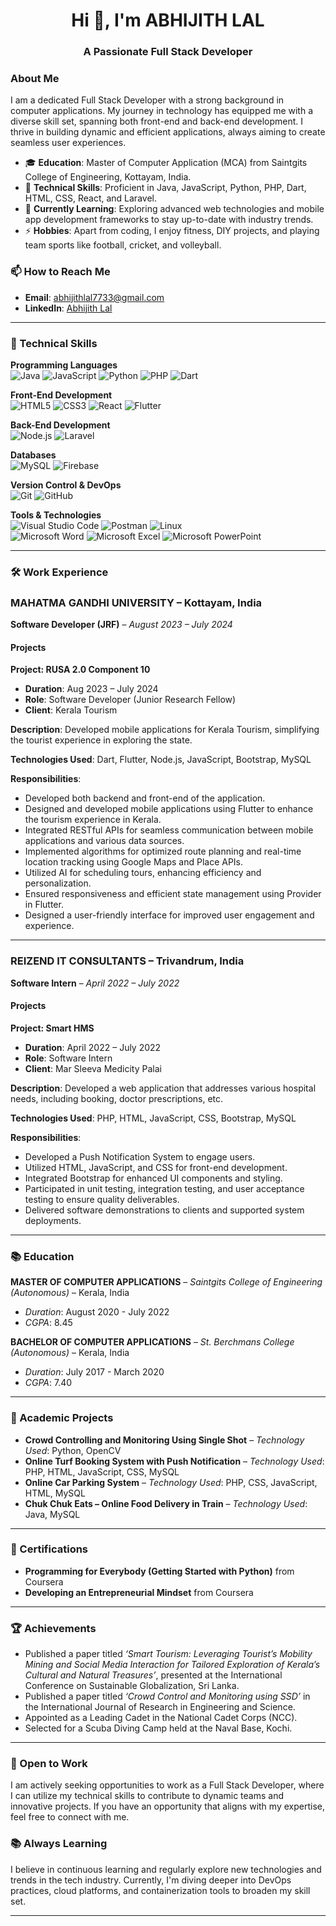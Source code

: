 <h1 align="center">Hi 👋, I'm ABHIJITH LAL</h1>
<h3 align="center">A Passionate Full Stack Developer</h3>

<h3>About Me</h3>

I am a dedicated Full Stack Developer with a strong background in computer applications. My journey in technology has equipped me with a diverse skill set, spanning both front-end and back-end development. I thrive in building dynamic and efficient applications, always aiming to create seamless user experiences.

- 🎓 **Education**: Master of Computer Application (MCA) from Saintgits College of Engineering, Kottayam, India.
- 💼 **Technical Skills**: Proficient in Java, JavaScript, Python, PHP, Dart, HTML, CSS, React, and Laravel.
- 🌱 **Currently Learning**: Exploring advanced web technologies and mobile app development frameworks to stay up-to-date with industry trends.
- ⚡ **Hobbies**: Apart from coding, I enjoy fitness, DIY projects, and playing team sports like football, cricket, and volleyball.

### 📫 How to Reach Me
- **Email**: [abhijithlal7733@gmail.com](mailto:abhijithlal7733@gmail.com)
- **LinkedIn**: [Abhijith Lal](https://www.linkedin.com/in/abhijith-lal-60bb2720a/)

---

<h3>🚀 Technical Skills</h3>

**Programming Languages**  
![Java](https://img.shields.io/badge/Java-%23ED8B00.svg?style=flat&logo=java&logoColor=white) 
![JavaScript](https://img.shields.io/badge/JavaScript-%23F7DF1E.svg?style=flat&logo=javascript&logoColor=black) 
![Python](https://img.shields.io/badge/Python-3776AB?style=flat&logo=python&logoColor=white) 
![PHP](https://img.shields.io/badge/PHP-777BB4?style=flat&logo=php&logoColor=white) 
![Dart](https://img.shields.io/badge/Dart-%230175C2.svg?style=flat&logo=dart&logoColor=white) 

**Front-End Development**  
![HTML5](https://img.shields.io/badge/HTML5-%23E34F26.svg?style=flat&logo=html5&logoColor=white) 
![CSS3](https://img.shields.io/badge/CSS3-%231572B6.svg?style=flat&logo=css3&logoColor=white) 
![React](https://img.shields.io/badge/React-%2320232a.svg?style=flat&logo=react&logoColor=%2361DAFB) 
![Flutter](https://img.shields.io/badge/Flutter-%2302569B.svg?style=flat&logo=flutter&logoColor=white) 

**Back-End Development**  
![Node.js](https://img.shields.io/badge/Node.js-43853D?style=flat&logo=node.js&logoColor=white) 
![Laravel](https://img.shields.io/badge/Laravel-%23FF2D20.svg?style=flat&logo=laravel&logoColor=white)

**Databases**  
![MySQL](https://img.shields.io/badge/MySQL-%2300f.svg?style=flat&logo=mysql&logoColor=white) 
![Firebase](https://img.shields.io/badge/Firebase-%23FFCA28.svg?style=flat&logo=firebase&logoColor=black) 

**Version Control & DevOps**  
![Git](https://img.shields.io/badge/Git-%23F05033.svg?style=flat&logo=git&logoColor=white) 
![GitHub](https://img.shields.io/badge/GitHub-%23121011.svg?style=flat&logo=github&logoColor=white) 

**Tools & Technologies**  
![Visual Studio Code](https://img.shields.io/badge/VS%20Code-%23007ACC.svg?style=flat&logo=visual-studio-code&logoColor=white) 
![Postman](https://img.shields.io/badge/Postman-%23FF6C37.svg?style=flat&logo=postman&logoColor=white) 
![Linux](https://img.shields.io/badge/Linux-%23FCC624.svg?style=flat&logo=linux&logoColor=black)  
![Microsoft Word](https://img.shields.io/badge/Microsoft%20Word-2B579A?style=flat&logo=microsoft-word&logoColor=white) 
![Microsoft Excel](https://img.shields.io/badge/Microsoft%20Excel-217346?style=flat&logo=microsoft-excel&logoColor=white) 
![Microsoft PowerPoint](https://img.shields.io/badge/Microsoft%20PowerPoint-B7472A?style=flat&logo=microsoft-powerpoint&logoColor=white)

---

<h3>🛠️ Work Experience</h3>

### **MAHATMA GANDHI UNIVERSITY** – Kottayam, India  
**Software Developer (JRF)** – *August 2023 – July 2024*  

#### Projects

**Project: RUSA 2.0 Component 10**  
- **Duration**: Aug 2023 – July 2024  
- **Role**: Software Developer (Junior Research Fellow)  
- **Client**: Kerala Tourism  

**Description**: Developed mobile applications for Kerala Tourism, simplifying the tourist experience in exploring the state.

**Technologies Used**: Dart, Flutter, Node.js, JavaScript, Bootstrap, MySQL

**Responsibilities**:  
- Developed both backend and front-end of the application.
- Designed and developed mobile applications using Flutter to enhance the tourism experience in Kerala.
- Integrated RESTful APIs for seamless communication between mobile applications and various data sources.
- Implemented algorithms for optimized route planning and real-time location tracking using Google Maps and Place APIs.
- Utilized AI for scheduling tours, enhancing efficiency and personalization.
- Ensured responsiveness and efficient state management using Provider in Flutter.
- Designed a user-friendly interface for improved user engagement and experience.

---

### **REIZEND IT CONSULTANTS** – Trivandrum, India  
**Software Intern** – *April 2022 – July 2022*  

#### Projects

**Project: Smart HMS**  
- **Duration**: April 2022 – July 2022  
- **Role**: Software Intern  
- **Client**: Mar Sleeva Medicity Palai  

**Description**: Developed a web application that addresses various hospital needs, including booking, doctor prescriptions, etc.

**Technologies Used**: PHP, HTML, JavaScript, CSS, Bootstrap, MySQL

**Responsibilities**:  
- Developed a Push Notification System to engage users.
- Utilized HTML, JavaScript, and CSS for front-end development.
- Integrated Bootstrap for enhanced UI components and styling.
- Participated in unit testing, integration testing, and user acceptance testing to ensure quality deliverables.
- Delivered software demonstrations to clients and supported system deployments.

---

<h3>📚 Education</h3>

**MASTER OF COMPUTER APPLICATIONS** – *Saintgits College of Engineering (Autonomous)* – Kerala, India  
- *Duration*: August 2020 - July 2022  
- *CGPA*: 8.45

**BACHELOR OF COMPUTER APPLICATIONS** – *St. Berchmans College (Autonomous)* – Kerala, India  
- *Duration*: July 2017 - March 2020  
- *CGPA*: 7.40

---

<h3>📜 Academic Projects</h3>

- **Crowd Controlling and Monitoring Using Single Shot** – *Technology Used*: Python, OpenCV
- **Online Turf Booking System with Push Notification** – *Technology Used*: PHP, HTML, JavaScript, CSS, MySQL
- **Online Car Parking System** – *Technology Used*: PHP, CSS, JavaScript, HTML, MySQL
- **Chuk Chuk Eats – Online Food Delivery in Train** – *Technology Used*: Java, MySQL

---

<h3>🏅 Certifications</h3>

- **Programming for Everybody (Getting Started with Python)** from Coursera  
- **Developing an Entrepreneurial Mindset** from Coursera

---

<h3>🏆 Achievements</h3>

- Published a paper titled *‘Smart Tourism: Leveraging Tourist’s Mobility Mining and Social Media Interaction for Tailored Exploration of Kerala’s Cultural and Natural Treasures’*, presented at the International Conference on Sustainable Globalization, Sri Lanka.
- Published a paper titled *‘Crowd Control and Monitoring using SSD’* in the International Journal of Research in Engineering and Science.
- Appointed as a Leading Cadet in the National Cadet Corps (NCC).
- Selected for a Scuba Diving Camp held at the Naval Base, Kochi.

---

<h3>💼 Open to Work</h3>

I am actively seeking opportunities to work as a Full Stack Developer, where I can utilize my technical skills to contribute to dynamic teams and innovative projects. If you have an opportunity that aligns with my expertise, feel free to connect with me.

<h3>📚 Always Learning</h3>

I believe in continuous learning and regularly explore new technologies and trends in the tech industry. Currently, I'm diving deeper into DevOps practices, cloud platforms, and containerization tools to broaden my skill set.

---

<h3>

